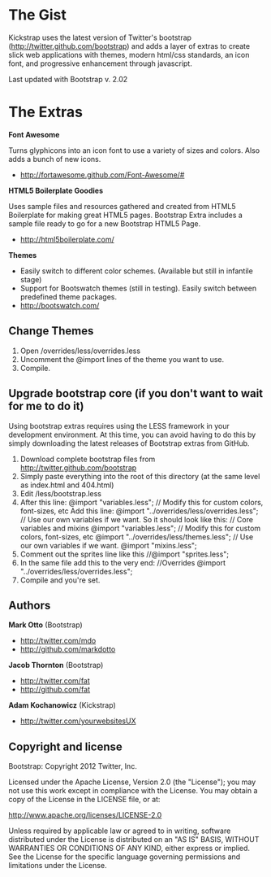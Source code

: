 The Gist
========

Kickstrap uses the latest version of Twitter's bootstrap (http://twitter.github.com/bootstrap) and adds a layer of extras to create slick web applications with themes, modern html/css standards, an icon font, and progressive enhancement through javascript.

Last updated with Bootstrap v. 2.02

The Extras
==========

**Font Awesome**

Turns glyphicons into an icon font to use a variety of sizes and colors. Also adds a bunch of new icons.

+ http://fortawesome.github.com/Font-Awesome/#

**HTML5 Boilerplate Goodies**

Uses sample files and resources gathered and created from HTML5 Boilerplate for making great HTML5 pages. Bootstrap Extra includes a sample file ready to go for a new Bootstrap HTML5 Page.

+ http://html5boilerplate.com/

**Themes**

+ Easily switch to different color schemes. (Available but still in infantile stage)
+ Support for Bootswatch themes (still in testing). Easily switch between predefined theme packages.
+ http://bootswatch.com/

Change Themes
-------------

1. Open /overrides/less/overrides.less
2. Uncomment the @import lines of the theme you want to use.
3. Compile.

Upgrade bootstrap core (if you don't want to wait for me to do it)
-------------------------------------------------------------------------

Using bootstrap extras requires using the LESS framework in your development environment. 
At this time, you can avoid having to do this by simply downloading the latest releases of Bootstrap extras from GitHub.

1. Download complete bootstrap files from http://twitter.github.com/bootstrap
2. Simply paste everything into the root of this directory (at the same level as index.html and 404.html)
3. Edit /less/bootstrap.less
4. After this line:
@import "variables.less"; // Modify this for custom colors, font-sizes, etc
Add this line: 
@import "../overrides/less/overrides.less"; // Use our own variables if we want.
So it should look like this:
// Core variables and mixins
@import "variables.less"; // Modify this for custom colors, font-sizes, etc
@import "../overrides/less/themes.less"; // Use our own variables if we want.
@import "mixins.less";
5. Comment out the sprites line like this
//@import "sprites.less";
6. In the same file add this to the very end:
//Overrides
@import "../overrides/less/overrides.less";
7. Compile and you're set.

Authors
-------

**Mark Otto** (Bootstrap)

+ http://twitter.com/mdo
+ http://github.com/markdotto

**Jacob Thornton** (Bootstrap)

+ http://twitter.com/fat
+ http://github.com/fat

**Adam Kochanowicz** (Kickstrap)

+ http://twitter.com/yourwebsitesUX

Copyright and license
---------------------

Bootstrap: Copyright 2012 Twitter, Inc.

Licensed under the Apache License, Version 2.0 (the "License");
you may not use this work except in compliance with the License.
You may obtain a copy of the License in the LICENSE file, or at:

   http://www.apache.org/licenses/LICENSE-2.0

Unless required by applicable law or agreed to in writing, software
distributed under the License is distributed on an "AS IS" BASIS,
WITHOUT WARRANTIES OR CONDITIONS OF ANY KIND, either express or implied.
See the License for the specific language governing permissions and
limitations under the License.
